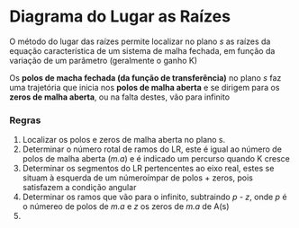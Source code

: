 # Diagrama do Lugar as Raízes

O método do lugar das raízes permite localizar no plano *s* as raízes da equação característica de um sistema de malha fechada, em função da variação de um parâmetro (geralmente o ganho K)

Os **polos de macha fechada (da função de transferência)** no plano *s* faz uma trajetória que inicia nos **polos de malha aberta** e se dirigem para os **zeros de malha aberta**, ou na falta destes, vão para infinito

### Regras

1. Localizar os polos e zeros de malha aberta no plano s. 
2. Determinar o número rotal de ramos do LR, este é igual ao número de polos de malha aberta (*m.a*) e é indicado um percurso quando K cresce
3. Determinar os segmentos do LR pertencentes ao eixo real, estes se situam à esquerda de um númeroímpar de polos + zeros, pois satisfazem a condição angular
4. Determinar os ramos que vão para o infinito, subtraindo *p - z*, onde *p* é o númereo de polos de *m.a* e *z* os zeros de *m.a* de A(s)
5. 